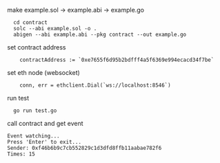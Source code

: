 
make example.sol -> example.abi -> example.go

```
  cd contract
  solc --abi example.sol -o .
  abigen --abi example.abi --pkg contract --out example.go
```

set contract address

```
	contractAddress := `0xe7655f6d95b2bdfff4a5f6369e994ecacd34f7be`
```

set eth node (websocket)

```
	conn, err = ethclient.Dial(`ws://localhost:8546`)
```

run test

```
  go run test.go
```

call contract and get event

```
Event watching...
Press 'Enter' to exit...
Sender: 0xf46b6b9c7cb552829c1d3dfd8ffb11aabae782f6
Times: 15
```